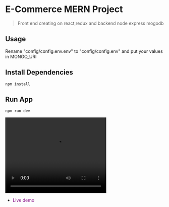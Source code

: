 # E-Commerce MERN Project

> Front end creating on react,redux and backend node express mogodb

## Usage

Rename "config/config.env.env"
to "config/config.env" and put your values in MONGO_URI

## Install Dependencies

```
npm install
```

## Run App

```
npm run dev
```

<video width="320" height="240" controls>
  <source src="./mern.wmv" type="video/mp4">
Your browser does not support the video tag.
</video>

- <span style="color: purple"> Live demo </span>
